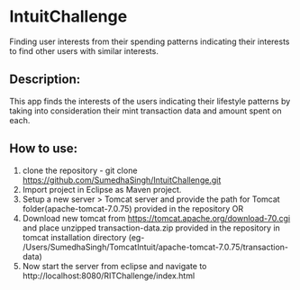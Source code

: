 # IntuitChallenge
Finding user interests from their spending patterns indicating their interests to find other users with similar interests.


## Description:
This app finds the interests of the users indicating their lifestyle patterns by taking into consideration their mint transaction data and amount spent on each. 

## How to use:
1) clone the repository - git clone https://github.com/SumedhaSingh/IntuitChallenge.git
2) Import project in Eclipse as Maven project.
3) Setup a new server > Tomcat server and provide the path for Tomcat folder(apache-tomcat-7.0.75) provided in the repository
  OR
3) Download new tomcat from https://tomcat.apache.org/download-70.cgi and place unzipped transaction-data.zip provided in the repository in tomcat installation directory (eg- /Users/SumedhaSingh/TomcatIntuit/apache-tomcat-7.0.75/transaction-data)
4) Now start the server from eclipse and navigate to http://localhost:8080/RITChallenge/index.html
